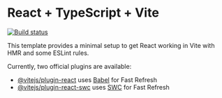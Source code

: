 # React + TypeScript + Vite

[![Build status](https://ci.appveyor.com/api/projects/status/10kacukhcf5rqgco?svg=true)](https://ci.appveyor.com/project/Nikolaytcev/react-hw8-usejsonfetch)

This template provides a minimal setup to get React working in Vite with HMR and some ESLint rules.

Currently, two official plugins are available:

- [@vitejs/plugin-react](https://github.com/vitejs/vite-plugin-react/blob/main/packages/plugin-react/README.md) uses [Babel](https://babeljs.io/) for Fast Refresh
- [@vitejs/plugin-react-swc](https://github.com/vitejs/vite-plugin-react-swc) uses [SWC](https://swc.rs/) for Fast Refresh
